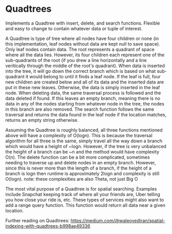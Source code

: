 # Quadtrees
Implements a Quadtree with insert, delete, and search functions. Flexible and easy to change to contain whatever data or tuple of interest.

A Quadtree is type of tree where all nodes have four children or none (in this implementation, leaf nodes without data are kept null to save space). Only leaf nodes contain data. The root represents a quadrant of space where all the data lies. However, its four children each represent one of the sub-quadrants of the root (if you drew a line horizontally and a line veritically through the middle of the root's quadrant). When data is inserted into the tree, it will go down the correct branch which is based on what sub-quadrant it would belong to until it finds a leaf node. If the leaf is full, four new children are created below and all of its data and the inserted data are put in these new leaves. Otherwise, the data is simply inserted in the leaf node. When deleting data, the same traversal process is followed and the data deleted if found. If this leaves an empty branch, meaning there is no data in any of the nodes starting from whatever node in the tree, the nodes in this branch are also removed. The search function follows the same traversal and returns the data found in the leaf node if the location matches, returns an empty string otherwise.

Assuming the Quadtree is roughly balanced, all three functions mentioned above will have a complexity of O(logn). This is because the traversal algorithm for all three is the same, simply travel all the way down a branch which would have a height of ~logn. However, if the tree is very unbalanced the height of a branch can be ~n and the method would have complexity O(n). The delete function can be a bit more complicated, sometimes needing to traverse up and delete nodes in an empty branch. However, since this is never more than the length of a branch, if the height of a branch is logn then runtime is approximately 2logn and complexity is still O(logn).
note: these complexities are also Theta, not just Big O

The most vital purpose of a Quadtree is for spatial searching. Examples include Snapchat keeping track of where all your friends are, Uber telling you how close your ride is, etc. These types of services might also want to add a range query function. This function would return all data near a given location.

Further reading on Quadtrees:
https://medium.com/@waleoyediran/spatial-indexing-with-quadtrees-b998ae49336

